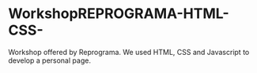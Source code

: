 # WorkshopREPROGRAMA-HTML-CSS-
Workshop offered by Reprograma. We used HTML, CSS and Javascript to develop a personal page.
